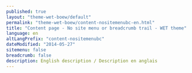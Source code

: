 ```yaml
---
published: true
layout: "theme-wet-boew/default"
permalink: "theme-wet-boew/content-nositemenubc-en.html"
title: "Content page - No site menu or breadcrumb trail - WET theme"
language: en
altLangPrefix: "content-nositemenubc"
dateModified: "2014-05-27"
sitemenu: false
breadcrumb: false
description: English description / Description en anglais
---
```



